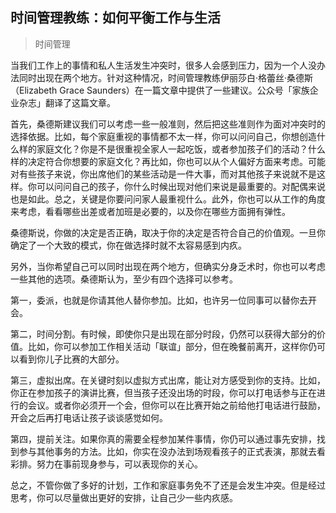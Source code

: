 ## 时间管理教练：如何平衡工作与生活

> 时间管理

当我们工作上的事情和私人生活发生冲突时，很多人会感到压力，因为一个人没办法同时出现在两个地方。针对这种情况，时间管理教练伊丽莎白·格蕾丝·桑德斯（Elizabeth Grace Saunders）在一篇文章中提供了一些建议。公众号「家族企业杂志」翻译了这篇文章。

首先，桑德斯建议我们可以考虑一些一般准则，然后把这些准则作为面对冲突时的选择依据。比如，每个家庭重视的事情都不太一样，你可以问问自己，你想创造什么样的家庭文化？你是不是很重视全家人一起吃饭，或者参加孩子们的活动？什么样的决定符合你想要的家庭文化？再比如，你也可以从个人偏好方面来考虑。可能对有些孩子来说，你出席他们的某些活动是一件大事，而对其他孩子来说就不是这样。你可以问问自己的孩子，你什么时候出现对他们来说是最重要的。对配偶来说也是如此。总之，关键是你要问问家人最重视什么。此外，你也可以从工作的角度来考虑，看看哪些出差或者加班是必要的，以及你在哪些方面拥有弹性。

桑德斯说，你做的决定是否正确，取决于你的决定是否符合自己的价值观。一旦你确定了一个大致的模式，你在做选择时就不太容易感到内疚。

另外，当你希望自己可以同时出现在两个地方，但确实分身乏术时，你也可以考虑一些其他的选项。桑德斯认为，至少有四个选择可以参考。

第一，委派，也就是你请其他人替你参加。比如，也许另一位同事可以替你去开会。

第二，时间分割。有时候，即使你只是出现在部分时段，仍然可以获得大部分的价值。比如，你可以参加工作相关活动「联谊」部分，但在晚餐前离开，这样你仍可以看到你儿子比赛的大部分。

第三，虚拟出席。在关键时刻以虚拟方式出席，能让对方感受到你的支持。比如，你正在参加孩子的演讲比赛，但当孩子还没出场的时段，你可以打电话参与正在进行的会议。或者你必须开一个会，但你可以在比赛开始之前给他打电话进行鼓励，开会之后再打电话让孩子谈谈感觉如何。

第四，提前关注。如果你真的需要全程参加某件事情，你仍可以通过事先安排，找到参与其他事务的方法。比如，你实在没办法到场观看孩子的正式表演，那就去看彩排。努力在事前现身参与，可以表现你的关心。

总之，不管你做了多好的计划，工作和家庭事务免不了还是会发生冲突。但是经过思考，你可以尽量做出更好的安排，让自己少一些内疚感。
